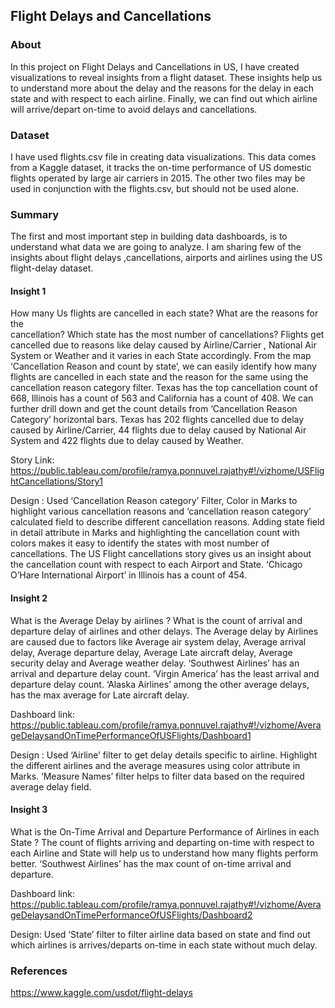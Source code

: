 ## Flight Delays and Cancellations

### About
In this project on Flight Delays and Cancellations in US, I have created visualizations to reveal insights from a flight dataset. These insights help us to understand more about the delay and the reasons for the delay in each state and with respect to each airline. Finally, we can find out which airline will arrive/depart on-time to avoid delays and cancellations.

### Dataset
I have used flights.csv file in creating data visualizations.
This data comes from a Kaggle dataset, it tracks the on-time performance of US domestic flights operated by large air carriers in 2015. The other two files may be used in conjunction with the flights.csv, but should not be used alone.

### Summary
The first and most important step in building data dashboards, is to understand what data we are going to analyze. I am sharing few of the insights about flight delays ,cancellations, airports and airlines using the US flight-delay dataset.
#### Insight 1
How many Us flights are cancelled in each state? What are the reasons for the  
cancellation? Which state has the most number of cancellations?
Flights get cancelled due to reasons like delay caused by Airline/Carrier , National Air System or Weather and it varies in each State accordingly. From the map ‘Cancellation Reason and count by state’, we can easily identify how many flights are cancelled in each state and the reason for the same using the cancellation reason category filter. Texas has the top cancellation count of 668, Illinois has a count of 563 and California has a count of 408. We can further drill down and get the count details from ‘Cancellation Reason Category’ horizontal bars. Texas has 202 flights cancelled due to delay caused by Airline/Carrier, 44 flights due to delay caused by National Air System and  422 flights due to delay caused by Weather.

Story Link:
https://public.tableau.com/profile/ramya.ponnuvel.rajathy#!/vizhome/USFlightCancellations/Story1

Design   : Used ‘Cancellation Reason category’ Filter, Color in Marks to highlight various cancellation reasons and ‘cancellation reason category’ calculated field to describe different cancellation reasons. Adding state field in detail attribute in Marks and highlighting the cancellation count with colors makes it easy to identify the states with most number of cancellations. The US Flight cancellations story gives us an insight about the cancellation count with respect to each Airport and State. ‘Chicago O’Hare International Airport’ in Illinois has a count of 454.

#### Insight 2
What is the Average Delay by airlines ? What is the count of arrival and departure delay of airlines and other delays.
The Average delay by Airlines are caused due to factors like Average air system delay, Average arrival delay, Average departure delay, Average Late aircraft delay, Average security delay and Average weather delay. ‘Southwest Airlines’ has an arrival and departure delay count. ‘Virgin America’ has the least arrival and departure delay count. ‘Alaska Airlines’ among the other average delays, has the max average for Late aircraft delay.

Dashboard link:
https://public.tableau.com/profile/ramya.ponnuvel.rajathy#!/vizhome/AverageDelaysandOnTimePerformanceOfUSFlights/Dashboard1

Design : Used ‘Airline’ filter to get delay details specific to airline. Highlight the different airlines and the average measures using color attribute in Marks. ‘Measure Names’ filter helps to filter data based on the required average delay field.

#### Insight 3
What is the On-Time Arrival and Departure Performance of Airlines in each State ?
The count of flights arriving and departing on-time with respect to each Airline and State will help us to understand how many flights perform better. ‘Southwest Airlines’ has the max count of on-time arrival and departure.

Dashboard link:
https://public.tableau.com/profile/ramya.ponnuvel.rajathy#!/vizhome/AverageDelaysandOnTimePerformanceOfUSFlights/Dashboard2

Design: Used ‘State’ filter to filter airline data based on state and find out which airlines is arrives/departs on-time in each state without much delay.

### References
https://www.kaggle.com/usdot/flight-delays
